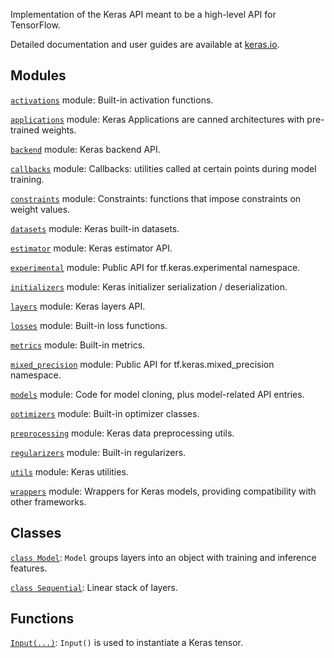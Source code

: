 Implementation of the Keras API meant to be a high-level API for TensorFlow.

Detailed documentation and user guides are available at
[keras.io](https://keras.io).

## Modules

[`activations`](https://tensorflow.google.cn/api_docs/python/tf/compat/v1/keras/activations)
module: Built-in activation functions.

[`applications`](https://tensorflow.google.cn/api_docs/python/tf/compat/v1/keras/applications)
module: Keras Applications are canned architectures with pre-trained weights.

[`backend`](https://tensorflow.google.cn/api_docs/python/tf/compat/v1/keras/backend)
module: Keras backend API.

[`callbacks`](https://tensorflow.google.cn/api_docs/python/tf/compat/v1/keras/callbacks)
module: Callbacks: utilities called at certain points during model training.

[`constraints`](https://tensorflow.google.cn/api_docs/python/tf/compat/v1/keras/constraints)
module: Constraints: functions that impose constraints on weight values.

[`datasets`](https://tensorflow.google.cn/api_docs/python/tf/compat/v1/keras/datasets)
module: Keras built-in datasets.

[`estimator`](https://tensorflow.google.cn/api_docs/python/tf/compat/v1/keras/estimator)
module: Keras estimator API.

[`experimental`](https://tensorflow.google.cn/api_docs/python/tf/compat/v1/keras/experimental)
module: Public API for tf.keras.experimental namespace.

[`initializers`](https://tensorflow.google.cn/api_docs/python/tf/compat/v1/keras/initializers)
module: Keras initializer serialization / deserialization.

[`layers`](https://tensorflow.google.cn/api_docs/python/tf/compat/v1/keras/layers)
module: Keras layers API.

[`losses`](https://tensorflow.google.cn/api_docs/python/tf/compat/v1/keras/losses)
module: Built-in loss functions.

[`metrics`](https://tensorflow.google.cn/api_docs/python/tf/compat/v1/keras/metrics)
module: Built-in metrics.

[`mixed_precision`](https://tensorflow.google.cn/api_docs/python/tf/compat/v1/keras/mixed_precision)
module: Public API for tf.keras.mixed_precision namespace.

[`models`](https://tensorflow.google.cn/api_docs/python/tf/compat/v1/keras/models)
module: Code for model cloning, plus model-related API entries.

[`optimizers`](https://tensorflow.google.cn/api_docs/python/tf/compat/v1/keras/optimizers)
module: Built-in optimizer classes.

[`preprocessing`](https://tensorflow.google.cn/api_docs/python/tf/compat/v1/keras/preprocessing)
module: Keras data preprocessing utils.

[`regularizers`](https://tensorflow.google.cn/api_docs/python/tf/compat/v1/keras/regularizers)
module: Built-in regularizers.

[`utils`](https://tensorflow.google.cn/api_docs/python/tf/compat/v1/keras/utils)
module: Keras utilities.

[`wrappers`](https://tensorflow.google.cn/api_docs/python/tf/compat/v1/keras/wrappers)
module: Wrappers for Keras models, providing compatibility with other
frameworks.

## Classes

[`class Model`](https://tensorflow.google.cn/api_docs/python/tf/keras/Model):
`Model` groups layers into an object with training and inference features.

[`class
Sequential`](https://tensorflow.google.cn/api_docs/python/tf/keras/Sequential):
Linear stack of layers.

## Functions

[`Input(...)`](https://tensorflow.google.cn/api_docs/python/tf/keras/Input):
`Input()` is used to instantiate a Keras tensor.


